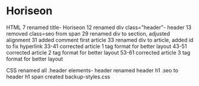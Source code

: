# Horiseon

HTML
7 renamed title- Horiseon
12 renamed div class="header"- header
13 removed class=seo from span
29 renamed div to section, adjusted alignment
31 added comment first article
33 renamed div to article, added id to fix hyperlink
33-41 corrected article 1 tag format for better layout
43-51 corrected article 2 tag format for better layout
53-61 corrected article 3 tag format for better layout


CSS
renamed all .header elements- header
renamed header h1 .seo to header h1 span
created backup-styles.css
